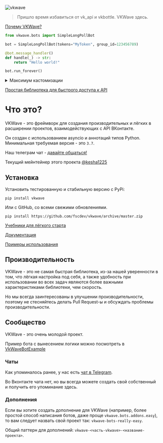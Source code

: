 ![vkwave](https://user-images.githubusercontent.com/28061158/75329873-7f738200-5891-11ea-9565-fd117ea4fc9e.jpg)

> Пришло время избавиться от vk_api и vkbottle. VKWave здесь.

[Почему VKWave?](./why_vkwave.md)

```python
from vkwave.bots import SimpleLongPollBot

bot = SimpleLongPollBot(tokens="MyToken", group_id=123456789)

@bot.message_handler()
def handle(_) -> str:
    return "Hello world!"

bot.run_forever()
```

<details>
  <summary>Максимум кастомизации</summary>

  ```python
import logging
import asyncio

from vkwave.bots import (
    BotEvent,
    TokenStorage,
    Dispatcher,
    DefaultRouter,
    GroupId,
    BotLongpollExtension,
    EventTypeFilter
)
from vkwave.client import AIOHTTPClient
from vkwave.api import API, BotSyncSingleToken, Token
from vkwave.longpoll import BotLongpoll, BotLongpollData

logging.basicConfig(level=logging.DEBUG)
bot_token = Token("123")
gid = 123
router = DefaultRouter()


@router.registrar.with_decorator(EventTypeFilter("message_new"))
async def handle(event: BotEvent):
    await event.api_ctx.messages.send(
        peer_id=event.object.object.message.peer_id,
        message=f"Hello world!",
        random_id=0,
    )


async def main():
    client = AIOHTTPClient()
    token = BotSyncSingleToken(bot_token)
    api_session = API(token, client)
    api = api_session.get_context()
    lp_data = BotLongpollData(gid)
    longpoll = BotLongpoll(api, lp_data)
    token_storage = TokenStorage[GroupId]()
    dp = Dispatcher(api_session, token_storage)
    lp_extension = BotLongpollExtension(dp, longpoll)

    dp.add_router(router)
    await dp.cache_potential_tokens()
    await lp_extension.start()


if __name__ == "__main__":
    loop = asyncio.get_event_loop()
    loop.create_task(main())
    loop.run_forever()

  ```
</details>

[Простая библиотека для быстрого доступа к API](https://github.com/prostomarkeloff/vkwave-api)

# Что это?

VKWave - это фреймворк для создания производительных и лёгких в расширении проектов, взаимодействующих с API ВКонтакте.

Он создан с использованием asyncio и аннотаций типов Python. Минимальная требуемая версия - это `3.7`.

Наш телеграм чат - [давайте общаться!](https://t.me/vkwave)

Текущий мейнтейнер этого проекта [@kesha1225](https://github.com/kesha1225)

## Установка

Установить тестированную и стабильную версию с PyPi:

```
pip install vkwave
```

Или с GitHub, со всеми свежими обновлениями.
```
pip install https://github.com/fscdev/vkwave/archive/master.zip
```
[Учебники для лёгкого старта](https://github.com/VodoGamer/vkwave-textbooks/tree/master/textbooks)

[Документация](https://fscdev.github.io/vkwave/)

[Примеры использования](https://github.com/fscdev/vkwave/tree/master/examples)


## Производительность

VKWave - это не самая быстрая библиотека, из-за нашей уверенности в том, что лёгкая настройка под себя, а также удобность при использовании во всех задач являются более важными характеристиками библиотеки, чем скорость.

Но мы всегда заинтересованы в улучшении производительности, поэтому не стесняйтесь делать Pull Request-ы и обсуждать проблемы производительности.

## Сообщество

VKWave - это очень молодой проект.

Пример бота с вынесением логики можно посмотреть в [VkWaveBotExample](https://github.com/kesha1225/VkWaveBotExample)

### Чаты

Как упоминалось ранее, у нас есть [чат в Telegram](https://t.me/vkwave).

Во Вконтакте чата нет, но вы всегда можете создать свой собственный и получить его упоминание здесь.

### Дополнения

Если вы хотите создать дополнение для VKWave (например, более простой способ написания ботов, даже проще `vkwave.bots.addons.easy`), то вам следует назвать свой проект так: `vkwave-bots-really-easy`.

Общий паттерн для дополнений: `vkwave-<часть-vkwave>-<название-проекта>`.

